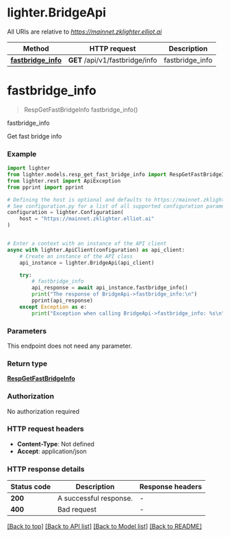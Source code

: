 # lighter.BridgeApi

All URIs are relative to *https://mainnet.zklighter.elliot.ai*

Method | HTTP request | Description
------------- | ------------- | -------------
[**fastbridge_info**](BridgeApi.md#fastbridge_info) | **GET** /api/v1/fastbridge/info | fastbridge_info


# **fastbridge_info**
> RespGetFastBridgeInfo fastbridge_info()

fastbridge_info

Get fast bridge info

### Example


```python
import lighter
from lighter.models.resp_get_fast_bridge_info import RespGetFastBridgeInfo
from lighter.rest import ApiException
from pprint import pprint

# Defining the host is optional and defaults to https://mainnet.zklighter.elliot.ai
# See configuration.py for a list of all supported configuration parameters.
configuration = lighter.Configuration(
    host = "https://mainnet.zklighter.elliot.ai"
)


# Enter a context with an instance of the API client
async with lighter.ApiClient(configuration) as api_client:
    # Create an instance of the API class
    api_instance = lighter.BridgeApi(api_client)

    try:
        # fastbridge_info
        api_response = await api_instance.fastbridge_info()
        print("The response of BridgeApi->fastbridge_info:\n")
        pprint(api_response)
    except Exception as e:
        print("Exception when calling BridgeApi->fastbridge_info: %s\n" % e)
```



### Parameters

This endpoint does not need any parameter.

### Return type

[**RespGetFastBridgeInfo**](RespGetFastBridgeInfo.md)

### Authorization

No authorization required

### HTTP request headers

 - **Content-Type**: Not defined
 - **Accept**: application/json

### HTTP response details

| Status code | Description | Response headers |
|-------------|-------------|------------------|
**200** | A successful response. |  -  |
**400** | Bad request |  -  |

[[Back to top]](#) [[Back to API list]](../README.md#documentation-for-api-endpoints) [[Back to Model list]](../README.md#documentation-for-models) [[Back to README]](../README.md)

